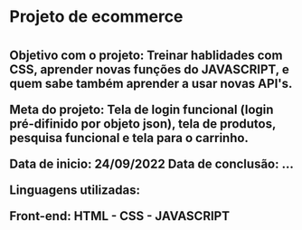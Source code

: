 <h1>Projeto de ecommerce<h1>

<h2>
Objetivo com o projeto:
Treinar hablidades com CSS, aprender novas funções do JAVASCRIPT, e quem sabe também aprender a usar novas API's.

Meta do projeto:
Tela de login funcional (login pré-difinido por objeto json), tela de produtos, pesquisa funcional e tela para o carrinho.

Data de inicio: 24/09/2022
Data de conclusão: ...

  Linguagens utilizadas:
  
  Front-end:
  HTML - CSS - JAVASCRIPT
<h2>
